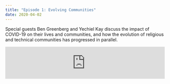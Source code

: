 ```yaml
---
title: "Episode 1: Evolving Communities"
date: 2020-04-02
---
```


Special guests Ben Greenberg and Yechiel Kay discuss the impact of COVID-19 on their lives and communities, and how the evolution of religious and technical communities has progressed in parallel.

<iframe src="https://anchor.fm/trapped-signal/embed/episodes/Episode-1-Evolving-Communities-ec9mhc" height="102px" width="100%" frameborder="0" scrolling="no"></iframe>
